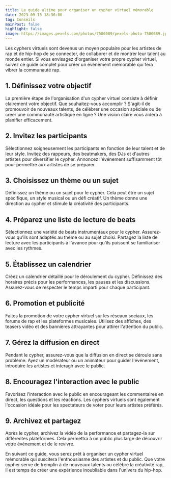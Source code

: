 ```yaml
---
title: Le guide ultime pour organiser un cypher virtuel mémorable
date: 2023-09-15 18:36:00
tag: Conseils
mainPost: false
highlight: false
image: https://images.pexels.com/photos/7586689/pexels-photo-7586689.jpeg?auto=compress&cs=tinysrgb&w=1260&h=750&dpr=1
---
```


Les cyphers virtuels sont devenus un moyen populaire pour les artistes de rap et de hip-hop de se connecter, de collaborer et de montrer leur talent au monde entier. Si vous envisagez d'organiser votre propre cypher virtuel, suivez ce guide complet pour créer un événement mémorable qui fera vibrer la communauté rap.

## 1. **Définissez votre objectif**

La première étape de l'organisation d'un cypher virtuel consiste à définir clairement votre objectif. Que souhaitez-vous accomplir ? S'agit-il de promouvoir de nouveaux talents, de célébrer une occasion spéciale ou de créer une communauté artistique en ligne ? Une vision claire vous aidera à planifier efficacement.

## 2. **Invitez les participants**

Sélectionnez soigneusement les participants en fonction de leur talent et de leur style. Invitez des rappeurs, des beatmakers, des DJs et d'autres artistes pour diversifier le cypher. Annoncez l'événement suffisamment tôt pour permettre aux artistes de se préparer.

## 3. **Choisissez un thème ou un sujet**

Définissez un thème ou un sujet pour le cypher. Cela peut être un sujet spécifique, un style musical ou un défi créatif. Un thème donne une direction au cypher et stimule la créativité des participants.

## 4. **Préparez une liste de lecture de beats**

Sélectionnez une variété de beats instrumentaux pour le cypher. Assurez-vous qu'ils sont adaptés au thème ou au sujet choisi. Partagez la liste de lecture avec les participants à l'avance pour qu'ils puissent se familiariser avec les rythmes.

## 5. **Établissez un calendrier**

Créez un calendrier détaillé pour le déroulement du cypher. Définissez des horaires précis pour les performances, les pauses et les discussions. Assurez-vous de respecter le temps imparti pour chaque participant.

## 6. **Promotion et publicité**

Faites la promotion de votre cypher virtuel sur les réseaux sociaux, les forums de rap et les plateformes musicales. Utilisez des affiches, des teasers vidéo et des bannières attrayantes pour attirer l'attention du public.

## 7. **Gérez la diffusion en direct**

Pendant le cypher, assurez-vous que la diffusion en direct se déroule sans problème. Ayez un modérateur ou un animateur pour guider l'événement, introduire les artistes et interagir avec le public.

## 8. **Encouragez l'interaction avec le public**

Favorisez l'interaction avec le public en encourageant les commentaires en direct, les questions et les réactions. Les cyphers virtuels sont également l'occasion idéale pour les spectateurs de voter pour leurs artistes préférés.

## 9. **Archivez et partagez**

Après le cypher, archivez la vidéo de la performance et partagez-la sur différentes plateformes. Cela permettra à un public plus large de découvrir votre événement et de le revivre.

En suivant ce guide, vous serez prêt à organiser un cypher virtuel mémorable qui suscitera l'enthousiasme des artistes et du public. Que votre cypher serve de tremplin à de nouveaux talents ou célèbre la créativité rap, il est temps de créer une expérience inoubliable dans l'univers du hip-hop.
